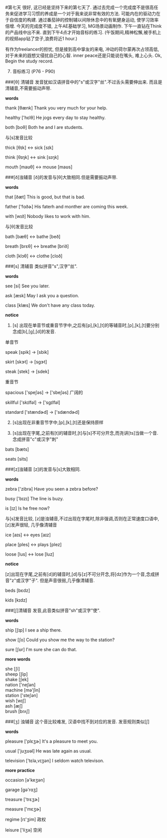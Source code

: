 #第七天
很好, 这已经是坚持下来的第七天了. 通过去完成一个完成度不是很高任务来促进学习习惯的养成是一个对于我来说非常有效的方法. 可能内在的驱动力在于自信度的构建. 通过番茄钟的控制辅以间隙休息中的有氧健身运动, 使学习效率倍增.
今天的完成度不错, 上午AE基础学习, MG场景动画制作. 下午一直钻在Think的产品线中出不来. 直到下午4点才开始音标的练习. (午饭期间,精神松懈,被手机上的视频app钻了空子,浪费将近1 hour.)

有作为freelancer的担忧, 但是接到高中挚友的来电, 冲动的荷尔蒙再次占领高低, 对于未来的遐想又侵扰自己的心智. inner peace还是只能说在嘴头, 难上心头. Ok, Begin the study record.

7. 音标练习 (P76 - P90)

###[θ] 清辅音
发音犹如汉语拼音中的"s"或汉字"丝".不过舌头需要伸出来. 而且是清辅音,不需要振动声带.

**words**

thank [θænk]  Thank you very much for your help.

healthy ['hεlθ] He jogs every day to stay healthy.

both [boθ] Both he and I are students.

与[s]发音比较

thick [θɪk] <-> sick [sɪk]

think [θɪŋk] <-> sink [sɪŋk]

mouth [maʊθ] <-> mouse [maʊs]


###[ð]浊辅音
[ð]的发音与[θ]大致相同.但是需要振动声带.

**words**

that [ðæt] This is good, but that is bad.

father ['fɑðɚ] His faterh and monther are coming this week.

with [wɪð] Nobody likes to work with him.

与[θ]发音比较

bath [bæθ] <-> bathe [beð]

breath [brɛθ] <-> breathe [brið]

cloth [klɔθ] <-> clothe [cloð]

###[s] 清辅音
类似拼音"s",汉字"丝". 

**words**

see [si] See you later.

ask [æsk] May I ask you a question.

class [klæs] We don't have any class today.

**notice**

1. [s] 出现在单音节或重音节字中,之后有[p],[k],[t]的等辅音时,[p],[k],[t]要分别念成[b],[g],[d]的发音.

单音节

speak [spik] -> [sbik]

skirt [skɝt] -> [sgɝt]

steak [stek] -> [sdek]

重音节

spacious ['speʃəs] -> ['sbeʃəs] 广阔的

skillful ['skɪlfəl] -> ['sgɪlfəl]

standard ['stændɚd] -> ['sdændɚd]

2. [s]出现在非重音节字中,[p],[k],[t]还是保持原样

3. [s]出现在字尾,之前有[t]的辅音时,[t]与[s]不可分开念,而尧讲[ts]当做一个音.念成拼音"c"或汉字"刺"

bats [bæts]

seats [sits]

###[z]浊辅音
[z]的发音与[s]大致相同.

**words**

zebra ['zibrə] Have you seen a zebra before?

busy ['bɪzɪ] The line is buzy.

is [ɪz] Is he free now?

与[s]发音比较, [z]是浊辅音,不过出现在字尾时,除非强调,否则在正常速度口语中,[z]发声很轻, 几乎像清辅音

ice [aɪs] <-> eyes [aɪz]

place [ples] <-> plays [plez]

loose [lus] <-> lose [luz]

**notice**

[z]出现在字尾,之前有[d]的辅音时,[d]与[z]不可分开念,将[dz]作为一个音,念成拼音"z"或汉字"子". 但是声音很弱,几乎像清辅音.

beds [bεdz]

kids [kɪdz]

###[ʃ]清辅音
发音,此音类似拼音"sh"或汉字"使".

**words**

ship [ʃɪp] I see a ship there.

show [ʃo] Could you show me the way to the station?

sure [ʃʊr] I'm sure she can do that.

**more words**

she [ʃi]   
sheep [ʃip]   
shake [ʃek]   
nation ['neʃən]   
machine [mə'ʃin]   
station ['steʃən]   
wish [wɪʃ]   
ash [æʃ]   
brush [brʌʃ]

###[ʒ] 浊辅音
这个音比较难发, 汉语中找不到对应的发音. 发音规则类似[ʃ]

**words**

pleasure ['plεʒɚ] It's a pleasure to meet you.

usual ['juʒʊəl] He was late again as usual.

television ['tεlə,vɪʒən] I seldom watch televison.

**more practice**

occasion [ə'keʒən]

garage [gə'rɑʒ]

treasure ['trεʒɚ]

measure ['mεʒɚ]

regime [rɪ'ʒim] 政权

leisure ['liʒə] 空闲
